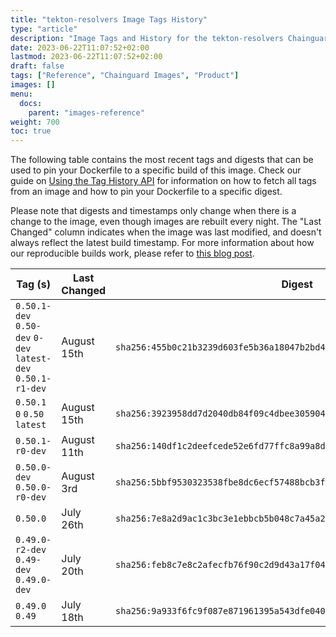 ```yaml
---
title: "tekton-resolvers Image Tags History"
type: "article"
description: "Image Tags and History for the tekton-resolvers Chainguard Image"
date: 2023-06-22T11:07:52+02:00
lastmod: 2023-06-22T11:07:52+02:00
draft: false
tags: ["Reference", "Chainguard Images", "Product"]
images: []
menu:
  docs:
    parent: "images-reference"
weight: 700
toc: true
---
```


The following table contains the most recent tags and digests that can be used to pin your Dockerfile to a specific build of this image. Check our guide on [Using the Tag History API](/chainguard/chainguard-images/using-the-tag-history-api/) for information on how to fetch all tags from an image and how to pin your Dockerfile to a specific digest.

Please note that digests and timestamps only change when there is a change to the image, even though images are rebuilt every night. The "Last Changed" column indicates when the image was last modified, and doesn't always reflect the latest build timestamp. For more information about how our reproducible builds work, please refer to [this blog post](https://www.chainguard.dev/unchained/reproducing-chainguards-reproducible-image-builds).

| Tag (s)                                                       | Last Changed | Digest                                                                    |
|---------------------------------------------------------------|--------------|---------------------------------------------------------------------------|
|  `0.50.1-dev` `0.50-dev` `0-dev` `latest-dev` `0.50.1-r1-dev` | August 15th  | `sha256:455b0c21b3239d603fe5b36a18047b2bd4863eae909b66cf860b24dc842721f6` |
|  `0.50.1` `0` `0.50` `latest`                                 | August 15th  | `sha256:3923958dd7d2040db84f09c4dbee30590409764ee74d7c98c581ea231af34630` |
|  `0.50.1-r0-dev`                                              | August 11th  | `sha256:140df1c2deefcede52e6fd77ffc8a99a8d1616cea816eb96ed5d87b8d21a4650` |
|  `0.50.0-dev` `0.50.0-r0-dev`                                 | August 3rd   | `sha256:5bbf9530323538fbe8dc6ecf57488bcb3f9bb58b1d9f3bee4ebeee0e2e8a02a6` |
|  `0.50.0`                                                     | July 26th    | `sha256:7e8a2d9ac1c3bc3e1ebbcb5b048c7a45a2f06814ae05f9ed4e70d6afaba2b2d7` |
|  `0.49.0-r2-dev` `0.49-dev` `0.49.0-dev`                      | July 20th    | `sha256:feb8c7e8c2afecfb76f90c2d9d43a17f04b653a087f92d6d1317d608fad7e8f0` |
|  `0.49.0` `0.49`                                              | July 18th    | `sha256:9a933f6fc9f087e871961395a543dfe040517d846340764d6d2ffb5f16b2afa0` |
